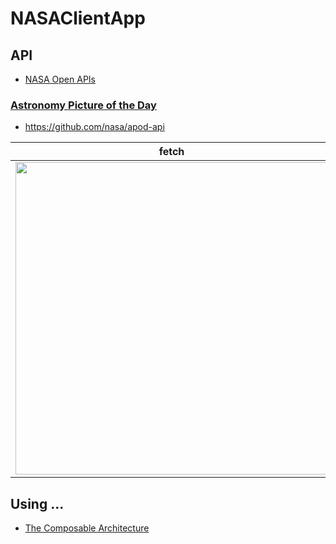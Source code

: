 # NASAClientApp

## API
- [NASA Open APIs](https://api.nasa.gov)

### [Astronomy Picture of the Day](https://apod.nasa.gov/apod/astropix.html)
- https://github.com/nasa/apod-api

| fetch | error |
| - | - |
| <img height="500" src="https://user-images.githubusercontent.com/37182704/135723811-1aa69484-825d-4667-a26b-3bce7214770f.gif"> | <img height="500" src="https://user-images.githubusercontent.com/37182704/135739440-980037eb-72b9-4dee-bde2-60995e050b28.jpeg">

## Using ...
- [The Composable Architecture](https://github.com/pointfreeco/swift-composable-architecture)
